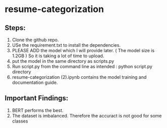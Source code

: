 # resume-categorization

## Steps:
  1. Clone the github repo.
  2. USe the requirement.txt to install the dependencies.
  3. PLEASE ADD the model which I will provide later. ( The model size is 1.2GB ) So it is taking a lot of time to upload.
  4. put the model in the same directory as scripts.py
  5. Run script.py from the command line as intended : python script.py directory
  6. resume-categorization (2).ipynb contains the model training and documentation guide.


## Important Findings:
  1. BERT performs the best.
  2. The dataset is imbalanced. Therefore the accuract is not good for some classes
